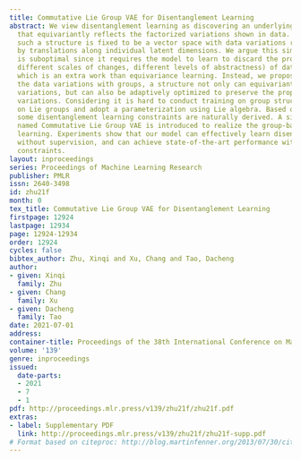```yaml
---
title: Commutative Lie Group VAE for Disentanglement Learning
abstract: We view disentanglement learning as discovering an underlying structure
  that equivariantly reflects the factorized variations shown in data. Traditionally,
  such a structure is fixed to be a vector space with data variations represented
  by translations along individual latent dimensions. We argue this simple structure
  is suboptimal since it requires the model to learn to discard the properties (e.g.
  different scales of changes, different levels of abstractness) of data variations,
  which is an extra work than equivariance learning. Instead, we propose to encode
  the data variations with groups, a structure not only can equivariantly represent
  variations, but can also be adaptively optimized to preserve the properties of data
  variations. Considering it is hard to conduct training on group structures, we focus
  on Lie groups and adopt a parameterization using Lie algebra. Based on the parameterization,
  some disentanglement learning constraints are naturally derived. A simple model
  named Commutative Lie Group VAE is introduced to realize the group-based disentanglement
  learning. Experiments show that our model can effectively learn disentangled representations
  without supervision, and can achieve state-of-the-art performance without extra
  constraints.
layout: inproceedings
series: Proceedings of Machine Learning Research
publisher: PMLR
issn: 2640-3498
id: zhu21f
month: 0
tex_title: Commutative Lie Group VAE for Disentanglement Learning
firstpage: 12924
lastpage: 12934
page: 12924-12934
order: 12924
cycles: false
bibtex_author: Zhu, Xinqi and Xu, Chang and Tao, Dacheng
author:
- given: Xinqi
  family: Zhu
- given: Chang
  family: Xu
- given: Dacheng
  family: Tao
date: 2021-07-01
address:
container-title: Proceedings of the 38th International Conference on Machine Learning
volume: '139'
genre: inproceedings
issued:
  date-parts:
  - 2021
  - 7
  - 1
pdf: http://proceedings.mlr.press/v139/zhu21f/zhu21f.pdf
extras:
- label: Supplementary PDF
  link: http://proceedings.mlr.press/v139/zhu21f/zhu21f-supp.pdf
# Format based on citeproc: http://blog.martinfenner.org/2013/07/30/citeproc-yaml-for-bibliographies/
---
```

